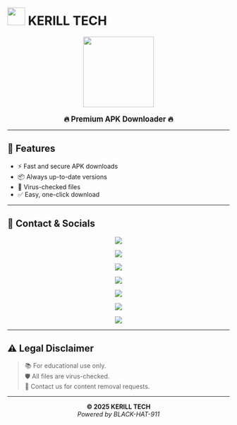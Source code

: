 # <img src="[https://i.imgur.com](https://i.imgur.com/lFwbkEC.jpeg)" width="40"> **KERILL TECH**

<p align="center">
  <img src="https://i.imgur.com/JQZ1K0h.png" width="160"><br><br>
  <b><span style="font-size:1.2em;">🔥 Premium APK Downloader 🔥</span></b>
</p>

---

## 🚀 Features
- ⚡ Fast and secure APK downloads  
- 📦 Always up-to-date versions  
- 🔐 Virus-checked files  
- ✅ Easy, one-click download

---

## 📲 Contact & Socials

<p align="center">
  <a href="mailto:jadenafrix10@gmail.com">
    <img src="https://img.shields.io/badge/Email-0078D4?style=for-the-badge&logo=microsoft-outlook&logoColor=white">
  </a>
</p>

<p align="center">
  <a href="https://wa.me/263784812740">
    <img src="https://img.shields.io/badge/WhatsApp-25D366?style=for-the-badge&logo=whatsapp&logoColor=white">
  </a>
</p>

<p align="center">
  <a href="https://whatsapp.com/channel/0029VbAxoHNF6sn7hhz2Ss24">
    <img src="https://img.shields.io/badge/WA_Channel-128C7E?style=for-the-badge&logo=whatsapp&logoColor=white">
  </a>
</p>

<p align="center">
  <a href="https://t.me/@kerillredbytev">
    <img src="https://img.shields.io/badge/Telegram-0088CC?style=for-the-badge&logo=telegram&logoColor=white">
  </a>
</p>

<p align="center">
  <a href="https://t.me/lpg1_tech">
    <img src="https://img.shields.io/badge/TG_Channel-26A5E4?style=for-the-badge&logo=telegram&logoColor=white">
  </a>
</p>

<p align="center">
  <a href="https://tiktok.com/@jadenafrix4">
    <img src="https://img.shields.io/badge/TikTok-000000?style=for-the-badge&logo=tiktok&logoColor=white">
  </a>
</p>

<p align="center">
  <a href="https://x.com/jadenafrix4">
    <img src="https://img.shields.io/badge/X-000000?style=for-the-badge&logo=x&logoColor=white">
  </a>
</p>

---

## ⚠️ Legal Disclaimer

> 📚 For educational use only.  
> 🛡️ All files are virus-checked.  
> 📩 Contact us for content removal requests.

---

<p align="center">
  <b>© 2025 KERILL TECH</b><br>
  <i>Powered by BLACK-HAT-911</i>
</p>
